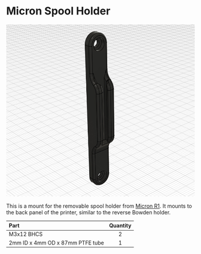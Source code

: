 # Micron Spool Holder

![Image](Images/Image.png)

This is a mount for the removable spool holder from [Micron R1](https://github.com/PrintersForAnts/Micron). It mounts to the back panel of the printer, similar to the reverse Bowden holder.

| Part | Quantity |
|:-|:-:|
| M3x12 BHCS | 2 |
| 2mm ID x 4mm OD x 87mm PTFE tube | 1 |
